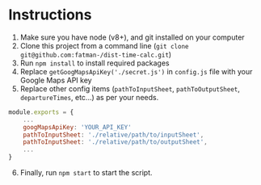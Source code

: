 # Instructions

1. Make sure you have node (v8+), and git installed on your computer
2. Clone this project from a command line (`git clone git@github.com:fatman-/dist-time-calc.git`)
3. Run `npm install` to install required packages
4. Replace `getGoogMapsApiKey('./secret.js')` in `config.js` file with your Google Maps API key
5. Replace other config items (`pathToInputSheet`, `pathToOutputSheet`, `departureTimes`, etc...) as per your needs.
```js
module.exports = {
	...
	googMapsApiKey: 'YOUR_API_KEY'
	pathToInputSheet: './relative/path/to/inputSheet',
	pathToInputSheet: './relative/path/to/outputSheet',
	...
}
```
6. Finally, run `npm start` to start the script.
